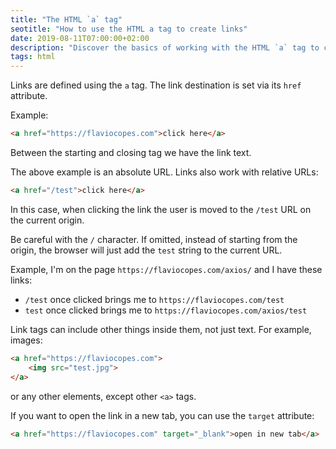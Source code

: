 ```yaml
---
title: "The HTML `a` tag"
seotitle: "How to use the HTML a tag to create links"
date: 2019-08-11T07:00:00+02:00
description: "Discover the basics of working with the HTML `a` tag to create links"
tags: html
---
```


Links are defined using the `a` tag. The link destination is set via its `href` attribute.

Example:

```html
<a href="https://flaviocopes.com">click here</a>
```

Between the starting and closing tag we have the link text.

The above example is an absolute URL. Links also work with relative URLs:

```html
<a href="/test">click here</a>
```

In this case, when clicking the link the user is moved to the `/test` URL on the current origin.

Be careful with the `/` character. If omitted, instead of starting from the origin, the browser will just add the `test` string to the current URL.

Example, I'm on the page `https://flaviocopes.com/axios/` and I have these links:

- `/test` once clicked brings me to `https://flaviocopes.com/test`
- `test` once clicked brings me to `https://flaviocopes.com/axios/test`

Link tags can include other things inside them, not just text. For example, images:

```html
<a href="https://flaviocopes.com">
	<img src="test.jpg">
</a>
```

or any other elements, except other `<a>` tags.


If you want to open the link in a new tab, you can use the `target` attribute:

```html
<a href="https://flaviocopes.com" target="_blank">open in new tab</a>
```